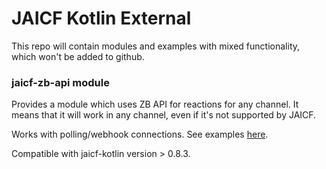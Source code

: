 # JAICF Kotlin External
This repo will contain modules and examples with mixed functionality, which won't be added to github.

### jaicf-zb-api module
Provides a module which uses ZB API for reactions for any channel. It means that it will work in any channel, even if it's not supported by JAICF.

Works with polling/webhook connections. See examples [here](https://bitbucket.org/just-ai/jaicf-kotlin-external/src/master/examples/jaicf-zb-api-example/src/main/kotlin/example/connections/).

Compatible with jaicf-kotlin version > 0.8.3.